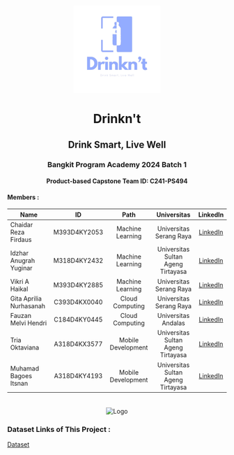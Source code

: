 <p align="center">
  <img src="assets/Drinkn't.png" alt="Logo Aplikasi" width="200" height="200">
</p>
<h1 align="center">Drinkn't</h1>
<h2 align="center">Drink Smart, Live Well</h2>
<h3 align="center">Bangkit Program Academy 2024 Batch 1</h3>
<h4 align="center">Product-based Capstone Team ID: C241-PS494</h4>

#### Members : 
| Name                    | ID            | Path               | Universitas                       | LinkedIn                                                            |
| ----------------------- |:-------------:|:------------------:|:---------------------------------:|:------------------------------------------------------------------:|
| Chaidar Reza Firdaus    | M393D4KY2053  | Machine Learning   | Universitas Serang Raya           | [LinkedIn](https://www.linkedin.com/in/chaidar-reza-602218301/)     |
| Idzhar Anugrah Yuginar  | M318D4KY2432  | Machine Learning   | Universitas Sultan Ageng Tirtayasa| [LinkedIn](http://www.linkedin.com/in/idzhar-anugrah)               |
| Vikri A Haikal          | M393D4KY2885  | Machine Learning   | Universitas Serang Raya           | [LinkedIn](https://www.linkedin.com/in/vikriahaikal/)               |
| Gita Aprilia Nurhasanah | C393D4KX0040  | Cloud Computing    | Universitas Serang Raya           | [LinkedIn](https://www.linkedin.com/in/gita-aprilia-nurhasanah-2a00272b8/) |
| Fauzan Melvi Hendri     | C184D4KY0445  | Cloud Computing    | Universitas Andalas               | [LinkedIn](https://id.linkedin.com/in/fauzanmelvihendri)            |
| Tria Oktaviana          | A318D4KX3577  | Mobile Development | Universitas Sultan Ageng Tirtayasa| [LinkedIn](https://www.linkedin.com/in/tiavi/)                      |
| Muhamad Bagoes Itsnan   | A318D4KY4193  | Mobile Development | Universitas Sultan Ageng Tirtayasa| [LinkedIn](https://www.linkedin.com/in/muhamad-bagoes-itsnan/)      |

<p align="center">
  <img src="https://encrypted-tbn0.gstatic.com/images?q=tbn:ANd9GcQNE5ozEhtIpN1MzFcIkIYLN1g-m0EJB98B66hewQpanEGf-D7tXPE31Rc&s=10" alt="Logo" style="margin-top: 20px; width: 200px;">
</p>

### Dataset Links of This Project :
[Dataset](https://drive.google.com/file/d/1cHIVLqe5M0nbnJW1HkdLMUSrsXSrDYdd/view?usp=drive_link)



